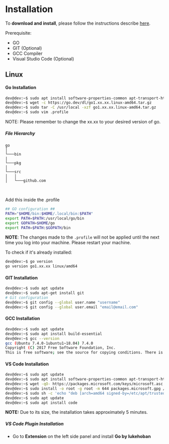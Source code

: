 # Installation

To **download and install**, please follow the instructions describe [here](https://go.dev/doc/install).

Prerequisite:
- GO
- GIT (Optional)
- GCC Compiler
- Visual Studio Code (Optional)

## Linux

#### Go Installation
```bash
dev@dev:~$ sudo apt install software-properties-common apt-transport-https wget
dev@dev:~$ wget -c https://go.dev/dl/go1.xx.xx.linux-amd64.tar.gz
dev@dev:~$ sudo tar -C /usr/local -xzf go1.xx.xx.linux-amd64.tar.gz
dev@dev:~$ sudo vim .profile
```

NOTE: Please remember to change the xx.xx to your desired version of go.

##### File Hierarchy
```
go
│
└───bin
|
└───pkg
│   
└───src
│   │
│   └───github.com
```
<br>

Add this inside the .profile
```bash
## GO configuration ##
PATH="$HOME/bin:$HOME/.local/bin:$PATH"
export PATH=$PATH:/usr/local/go/bin
export GOPATH=$HOME/go
export PATH=$PATH:$GOPATH/bin
```

**NOTE**: The changes made to the `.profile` will not be applied until the next time you log into your machine. Please restart your machine.

To check if it's already installed:
```bash
dev@dev:~$ go version
go version go1.xx.xx linux/amd64
```

#### GIT Installation
```bash
dev@dev:~$ sudo apt update
dev@dev:~$ sudo apt-get install git
# Git configuration
dev@dev:~$ git config --global user.name "username"
dev@dev:~$ git config --global user.email "email@email.com"
```

#### GCC Installation
```bash
dev@dev:~$ sudo apt update
dev@dev:~$ sudo apt install build-essential
dev@dev:~$ gcc --version
gcc (Ubuntu 7.4.0-1ubuntu1~18.04) 7.4.0
Copyright (C) 2017 Free Software Foundation, Inc.
This is free software; see the source for copying conditions. There is NO warranty; not even for MERCHANTABILITY or FITNESS FOR A PARTICULAR PURPOSE.
```

#### VS Code Installation
```bash
dev@dev:~$ sudo apt update
dev@dev:~$ sudo apt install software-properties-common apt-transport-https
dev@dev:~$ wget -qO- https://packages.microsoft.com/keys/microsoft.asc | gpg --dearmor > packages.microsoft.gpg
dev@dev:~$ sudo install -o root -g root -m 644 packages.microsoft.gpg /etc/apt/trusted.gpg.d/
dev@dev:~$ sudo sh -c 'echo "deb [arch=amd64 signed-by=/etc/apt/trusted.gpg.d/packages.microsoft.gpg] https://packages.microsoft.com/repos/vscode stable main" > /etc/apt/sources.list.d/vscode.list'
dev@dev:~$ sudo apt update
dev@dev:~$ sudo apt install code
```
**NOTE:** Due to its size, the installation takes approximately 5 minutes.

##### VS Code Plugin Installation
* Go to **Extension** on the left side panel and install **Go by lukehoban**